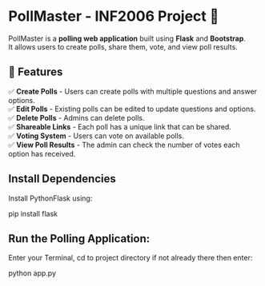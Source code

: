 # PollMaster - INF2006 Project 🎉

PollMaster is a **polling web application** built using **Flask** and **Bootstrap**.  
It allows users to create polls, share them, vote, and view poll results.

## 🚀 Features

✅ **Create Polls** - Users can create polls with multiple questions and answer options.  
✅ **Edit Polls** - Existing polls can be edited to update questions and options.  
✅ **Delete Polls** - Admins can delete polls.  
✅ **Shareable Links** - Each poll has a unique link that can be shared.  
✅ **Voting System** - Users can vote on available polls.  
✅ **View Poll Results** - The admin can check the number of votes each option has received.

## Install Dependencies
Install PythonFlask using:

pip install flask

## Run the Polling Application:
Enter your Terminal, cd to project directory if not already there then enter:

python app.py
